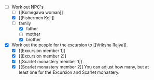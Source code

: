 - [ ] Work out NPC's
	- [ ] [[Komegawa woman]]
	- [x] [[Fishermen Koji]]
	- [ ] family
		- [x] father
		- [ ] mother
		- [x] brother
- [x] Work out the people for the excursion to [[Vriksha Rajya]].
	- [x] [[Excursion member 1]]
	- [x] [[Excursion member 2]]
	- [x] [[Scarlet monastery member 1]]
	- [x] [[Scarlet monastery member 2]]
You can adjust how many, but at least one for the Excursion and Scarlet monastery.